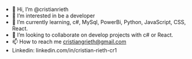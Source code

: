 - 👋 Hi, I’m @cristianrieth
- 👀 I’m interested in be a developer
- 🌱 I’m currently learning, c#, MySql, PowerBi, Python, JavaScript, CSS, React.
- 💞️ I’m looking to collaborate on develop projects with c# or React.
- 📫 How to reach me cristiangrieth@gmail.com
- Linkedin: linkedin.com/in/cristian-rieth-cr1

<!---
cristianrieth/cristianrieth is a ✨ special ✨ repository because its `README.md` (this file) appears on your GitHub profile.
You can click the Preview link to take a look at your changes.
--->
